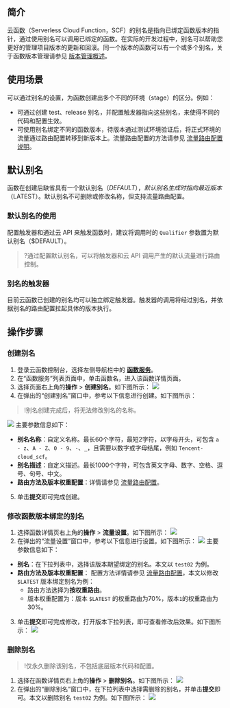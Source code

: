 ## 简介
云函数（Serverless Cloud Function，SCF）的别名是指向已绑定函数版本的指针，通过使用别名可以调用已绑定的函数。在实际的开发过程中，别名可以帮助您更好的管理项目版本的更新和回滚。同一个版本的函数可以有一个或多个别名，关于函数版本管理请参见 [版本管理概述](https://cloud.tencent.com/document/product/583/43760)。

## 使用场景
可以通过别名的设置，为函数创建出多个不同的环境（stage）的区分。例如：
- 可通过创建 test、release 别名，并配置触发器指向这些别名，来使得不同的代码和配置生效。
- 可使用别名绑定不同的函数版本，待版本通过测试环境验证后，将正式环境的流量通过路由配置转移到新版本上。流量路由配置的方法请参见 [流量路由配置说明](https://cloud.tencent.com/document/product/583/43716)。

## 默认别名
函数在创建后缺省具有一个默认别名（$DEFAULT），默认别名生成时指向最近版本（$LATEST）。默认别名不可删除或修改名称，但支持流量路由配置。

### 默认别名的使用
配置触发器和通过云 API 来触发函数时，建议将调用时的 `Qualifier` 参数置为默认别名（$DEFAULT）。
>?通过配置默认别名，可以将触发器和云 API 调用产生的默认流量进行路由控制。

### 别名的触发器
目前云函数已创建的别名均可以独立绑定触发器。触发器的调用将经过别名，并依据别名的路由配置拉起具体的版本执行。

## 操作步骤

### 创建别名
1. 登录云函数控制台，选择左侧导航栏中的 **[函数服务](https://console.cloud.tencent.com/scf/list)**。
2. 在“函数服务”列表页面中，单击函数名，进入该函数详情页面。
3. 选择页面右上角的**操作** > **创建别名**。如下图所示： 
![](https://main.qcloudimg.com/raw/5fa563576bcd644e36602a3d1e7f4787.png)
4. 在弹出的“创建别名”窗口中，参考以下信息进行创建。如下图所示： 
>!别名创建完成后，将无法修改别名的名称。
>
![](https://main.qcloudimg.com/raw/d78b32417e2af161d143bc691ca96fa4.png)
主要参数信息如下：
 - **别名名称**：自定义名称。最长60个字符，最短2字符，以字母开头，可包含 `a - z`、`A - Z`、`0 - 9`、`-`、`_`，且需要以数字或字母结尾，例如 `Tencent-cloud_scf`。
 - **别名描述**：自定义描述。最长1000个字符，可包含英文字母、数字、空格、逗号、句号、中文。
 - **路由方法及版本权重配置**：详情请参见 [流量路由配置](https://cloud.tencent.com/document/product/583/43716)。
5. 单击**提交**即可完成创建。


### 修改函数版本绑定的别名
1. 选择函数详情页右上角的**操作** > **流量设置**。如下图所示： 
![](https://main.qcloudimg.com/raw/8fc30875bcf1555340d4d0606bb8439c.png)
2. 在弹出的“流量设置”窗口中，参考以下信息进行设置。如下图所示： 
![](https://main.qcloudimg.com/raw/76ac0516d14edeb17b5d0e2e4227453a.png)
主要参数信息如下：
 - **别名**：在下拉列表中，选择该版本期望绑定的别名。本文以 `test02` 为例。
 - **路由方法及版本权重配置**： 配置方法详情请参见 [流量路由配置](https://cloud.tencent.com/document/product/583/43716)，本文以修改 `$LATEST` 版本绑定别名为例：
    - 路由方法选择为**按权重路由**。
    - 版本权重配置为：版本 `$LATEST` 的权重路由为70%，版本`1`的权重路由为30%。
3. 单击**提交**即可完成修改，打开版本下拉列表，即可查看修改后效果。如下图所示： 
![](https://main.qcloudimg.com/raw/33f28a79cfb3d404b62f21ea182f092f.png)


### 删除别名
>!仅永久删除该别名，不包括底层版本代码和配置。
>
1. 选择在函数详情页右上角的**操作** > **删除别名**。如下图所示： 
![](https://main.qcloudimg.com/raw/1f3998cfce5b5310cb287eae913bb8d1.png)
2. 在弹出的“删除别名”窗口中，在下拉列表中选择需删除的别名，并单击**提交**即可。本文以删除别名 `test02` 为例。如下图所示： 
![](https://main.qcloudimg.com/raw/3e82103a4b5891c1ad67b3bb6bebf129.png)
